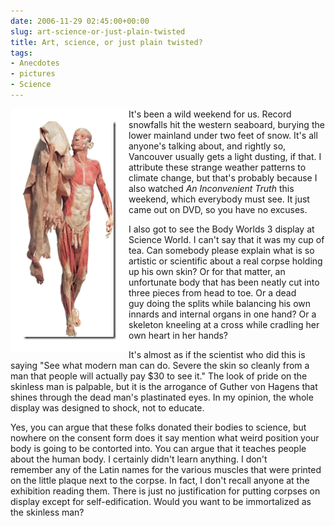 ```yaml
---
date: 2006-11-29 02:45:00+00:00
slug: art-science-or-just-plain-twisted
title: Art, science, or just plain twisted?
tags:
- Anecdotes
- pictures
- Science
---
```



<img align="left" style="border:20px solid white" src="/images/skinman.jpg">

It's been a wild weekend for us. Record snowfalls hit the western seaboard, burying the lower mainland under two feet of snow. It's all anyone's talking about, and rightly so, Vancouver usually gets a light dusting, if that. I attribute these strange weather patterns to climate change, but that's probably because I also watched _An Inconvenient Truth_ this weekend, which everybody must see. It just came out on DVD, so you have no excuses.

I also got to see the Body Worlds 3 display at Science World. I can't say that it was my cup of tea. Can somebody please explain what is so artistic or scientific about a real corpse holding up his own skin? Or for that matter, an unfortunate body that has been neatly cut into three pieces from head to toe. Or a dead guy doing the splits while balancing his own innards and internal organs in one hand? Or a skeleton kneeling at a cross while cradling her own heart in her hands?

It's almost as if the scientist who did this is saying "See what modern man can do. Severe the skin so cleanly from a man that people will actually pay $30 to see it." The look of pride on the skinless man is palpable, but it is the arrogance of Guther von Hagens that shines through the dead man's plastinated eyes. In my opinion, the whole display was designed to shock, not to educate.

Yes, you can argue that these folks donated their bodies to science, but nowhere on the consent form does it say mention what weird position your body is going to be contorted into. You can argue that it teaches people about the human body. I certainly didn't learn anything. I don't remember any of the Latin names for the various muscles that were printed on the little plaque next to the corpse. In fact, I don't recall anyone at the exhibition reading them. There is just no justification for putting corpses on display except for self-edification. Would you want to be immortalized as the skinless man?
